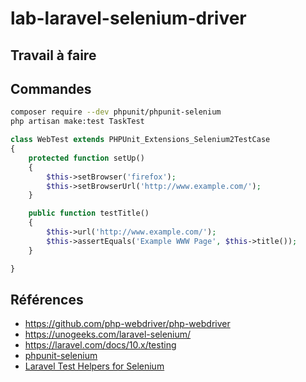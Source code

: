 # lab-laravel-selenium-driver

## Travail à faire


## Commandes 

```bash
composer require --dev phpunit/phpunit-selenium
php artisan make:test TaskTest
```

````php
class WebTest extends PHPUnit_Extensions_Selenium2TestCase
{
    protected function setUp()
    {
        $this->setBrowser('firefox');
        $this->setBrowserUrl('http://www.example.com/');
    }

    public function testTitle()
    {
        $this->url('http://www.example.com/');
        $this->assertEquals('Example WWW Page', $this->title());
    }

}
````

## Références
- https://github.com/php-webdriver/php-webdriver
- https://unogeeks.com/laravel-selenium/
- https://laravel.com/docs/10.x/testing 
- [phpunit-selenium](https://github.com/giorgiosironi/phpunit-selenium)
- [Laravel Test Helpers for Selenium](https://laracasts.com/series/whatcha-working-on/episodes/1)